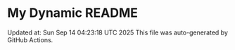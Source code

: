 # My Dynamic README
Updated at: Sun Sep 14 04:23:18 UTC 2025
This file was auto-generated by GitHub Actions.
